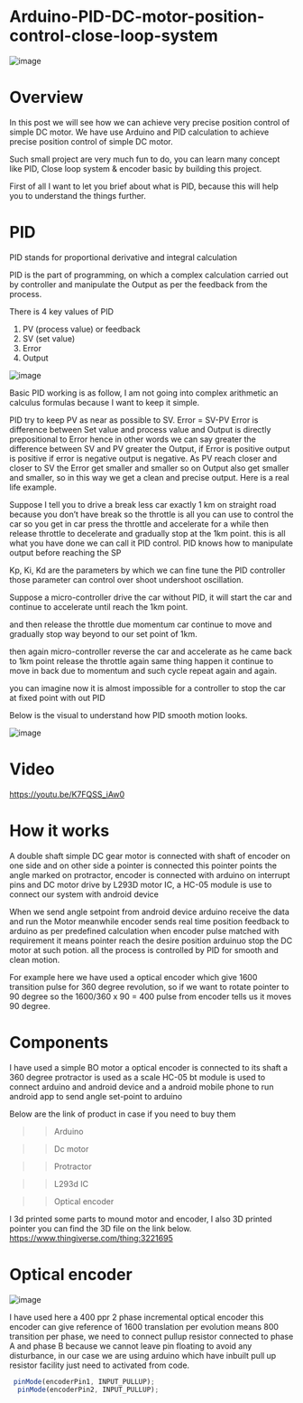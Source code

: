 # Arduino-PID-DC-motor-position-control-close-loop-system

![image](https://user-images.githubusercontent.com/19898602/138689141-02722ac8-a951-46f5-974a-2e5c294541e7.png)

# Overview

In this post we will see how we can achieve very precise position control of simple DC motor. We have use Arduino and PID calculation to achieve precise position control of simple DC motor.

Such small project are very much fun to do, you can learn many concept like PID, Close loop system & encoder basic by building this project.

First of all I want to let you brief about what is PID, because this will help you to understand the things further.


# PID

PID stands for proportional derivative and integral calculation

PID is the part of programming, on which a complex calculation carried out by controller and manipulate the Output as per the feedback from the process.

There is 4 key values of PID
1. PV (process value) or feedback
2. SV (set value)
3. Error
4. Output

![image](https://user-images.githubusercontent.com/19898602/138689216-8b6a115a-1e7f-42c3-afa8-b63f05628839.png)


Basic PID working is as follow, I am not going into complex arithmetic an calculus formulas because I want to keep it simple.

PID try to keep PV as near as possible to SV.
Error = SV-PV Error is difference between Set value and process value
and Output is directly prepositional to Error hence in other words we can say greater the difference between SV and PV greater the Output, if Error is positive output is positive if error is negative output is negative. As PV reach closer and closer to SV the Error get smaller and smaller so on Output also get smaller and smaller, so in this way we get a clean and precise output.
Here is a real life example.

Suppose I tell you to drive a break less car exactly 1 km on straight road
because you don’t have break so the throttle is all you can use to control the car
so you get in car press the throttle and accelerate for a while then release throttle to decelerate and gradually stop at the 1km point.
this is all what you have done we can call it PID control. PID knows how to manipulate output before reaching the SP

Kp, Ki, Kd are the parameters by which we can fine tune the PID controller
those parameter can control over shoot undershoot oscillation.

Suppose a micro-controller drive the car without PID, it will start the car and continue to accelerate until reach the 1km point.

and then release the throttle due momentum car continue to move and gradually stop way beyond to our set point of 1km.

then again micro-controller reverse the car and accelerate as he came back to 1km point release the throttle again same thing happen it continue to move in back due to momentum and such cycle repeat again and again.

you can imagine now it is almost impossible for a controller to stop the car at fixed point with out PID

Below is the visual to understand how PID smooth motion looks.



![image](https://user-images.githubusercontent.com/19898602/138689262-69ccfd07-227f-41a6-bacb-8c3261d461da.png)


# Video

https://youtu.be/K7FQSS_iAw0

# How it works

A double shaft simple DC gear motor is connected with shaft of encoder on one side and on other side a pointer is connected this pointer points the angle marked on protractor, encoder is connected with arduino on interrupt pins and DC motor drive by L293D motor IC, a HC-05 module is use to connect our system with android device

When we send angle setpoint from android device arduino receive the data and run the Motor meanwhile encoder sends real time position feedback to arduino as per predefined calculation when encoder pulse matched with requirement it means pointer reach the desire position arduinuo stop the DC motor at such potion. all the process is controlled by PID for smooth and clean motion.

For example here we have used a optical encoder which give 1600 transition pulse for 360 degree revolution, so if we want to rotate pointer to 90 degree so the 1600/360 x 90 = 400 pulse from encoder tells us it moves 90 degree.

# Components

I have used a simple BO motor a optical encoder is connected to its shaft a 360 degree protractor is used as a scale HC-05 bt module is used to connect arduino and android device and a android mobile phone to run android app to send angle set-point to arduino

Below are the link of product in case if you need to buy them

>> Arduino

>> Dc motor


>>  Protractor


>> L293d IC


>>  Optical encoder


I 3d printed some parts to mound motor and encoder, I also 3D printed pointer you can find the 3D file on the link below.
https://www.thingiverse.com/thing:3221695



# Optical encoder

![image](https://user-images.githubusercontent.com/19898602/138689485-ad0da2f0-dedf-4c9f-a9b5-903039931c3f.png)



I have used here a 400 ppr 2 phase incremental optical encoder this encoder can give reference of 1600 translation per evolution means 800 transition per phase, we need to connect pullup resistor connected to phase A and phase B because we cannot leave pin floating to avoid any disturbance, in our case we are using arduino which have inbuilt pull up resistor facility just need to activated from code.

```javascript
 pinMode(encoderPin1, INPUT_PULLUP); 
  pinMode(encoderPin2, INPUT_PULLUP);
```




